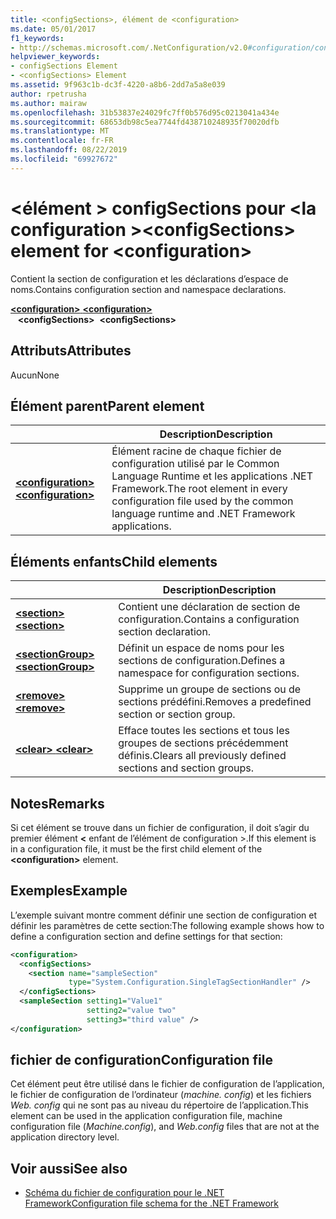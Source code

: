 ```yaml
---
title: <configSections>, élément de <configuration>
ms.date: 05/01/2017
f1_keywords:
- http://schemas.microsoft.com/.NetConfiguration/v2.0#configuration/configSections
helpviewer_keywords:
- configSections Element
- <configSections> Element
ms.assetid: 9f963c1b-dc3f-4220-a8b6-2dd7a5a8e039
author: rpetrusha
ms.author: mairaw
ms.openlocfilehash: 31b53837e24029fc7ff0b576d95c0213041a434e
ms.sourcegitcommit: 68653db98c5ea7744fd438710248935f70020dfb
ms.translationtype: MT
ms.contentlocale: fr-FR
ms.lasthandoff: 08/22/2019
ms.locfileid: "69927672"
---
```

# <a name="configsections-element-for-configuration"></a><span data-ttu-id="928db-102">\<élément > configSections pour \<la configuration ></span><span class="sxs-lookup"><span data-stu-id="928db-102">\<configSections> element for \<configuration></span></span>

<span data-ttu-id="928db-103">Contient la section de configuration et les déclarations d’espace de noms.</span><span class="sxs-lookup"><span data-stu-id="928db-103">Contains configuration section and namespace declarations.</span></span>

<span data-ttu-id="928db-104">[ **\<configuration>** ](configuration-element.md) </span><span class="sxs-lookup"><span data-stu-id="928db-104">[**\<configuration>**](configuration-element.md) </span></span>  
<span data-ttu-id="928db-105">&nbsp;&nbsp; **\<configSections>**</span><span class="sxs-lookup"><span data-stu-id="928db-105">&nbsp;&nbsp;**\<configSections>**</span></span>

## <a name="attributes"></a><span data-ttu-id="928db-106">Attributs</span><span class="sxs-lookup"><span data-stu-id="928db-106">Attributes</span></span>

<span data-ttu-id="928db-107">Aucun</span><span class="sxs-lookup"><span data-stu-id="928db-107">None</span></span>

## <a name="parent-element"></a><span data-ttu-id="928db-108">Élément parent</span><span class="sxs-lookup"><span data-stu-id="928db-108">Parent element</span></span>

|     | <span data-ttu-id="928db-109">Description</span><span class="sxs-lookup"><span data-stu-id="928db-109">Description</span></span> |
| --- | ----------- |
| [<span data-ttu-id="928db-110"> **\<configuration>** </span><span class="sxs-lookup"><span data-stu-id="928db-110">**\<configuration>**</span></span>](configuration-element.md) | <span data-ttu-id="928db-111">Élément racine de chaque fichier de configuration utilisé par le Common Language Runtime et les applications .NET Framework.</span><span class="sxs-lookup"><span data-stu-id="928db-111">The root element in every configuration file used by the common language runtime and .NET Framework applications.</span></span> |

## <a name="child-elements"></a><span data-ttu-id="928db-112">Éléments enfants</span><span class="sxs-lookup"><span data-stu-id="928db-112">Child elements</span></span>

|     | <span data-ttu-id="928db-113">Description</span><span class="sxs-lookup"><span data-stu-id="928db-113">Description</span></span> |
| --- | ----------- |
| [<span data-ttu-id="928db-114"> **\<section>** </span><span class="sxs-lookup"><span data-stu-id="928db-114">**\<section>**</span></span>](section-element.md) | <span data-ttu-id="928db-115">Contient une déclaration de section de configuration.</span><span class="sxs-lookup"><span data-stu-id="928db-115">Contains a configuration section declaration.</span></span> |
| [<span data-ttu-id="928db-116"> **\<sectionGroup>** </span><span class="sxs-lookup"><span data-stu-id="928db-116">**\<sectionGroup>**</span></span>](sectiongroup-element-for-configsections.md) | <span data-ttu-id="928db-117">Définit un espace de noms pour les sections de configuration.</span><span class="sxs-lookup"><span data-stu-id="928db-117">Defines a namespace for configuration sections.</span></span> |
| [<span data-ttu-id="928db-118"> **\<remove>** </span><span class="sxs-lookup"><span data-stu-id="928db-118">**\<remove>**</span></span>](remove-element-for-configsections.md) | <span data-ttu-id="928db-119">Supprime un groupe de sections ou de sections prédéfini.</span><span class="sxs-lookup"><span data-stu-id="928db-119">Removes a predefined section or section group.</span></span> |
| [<span data-ttu-id="928db-120"> **\<clear>** </span><span class="sxs-lookup"><span data-stu-id="928db-120">**\<clear>**</span></span>](clear-element-for-configsections.md) | <span data-ttu-id="928db-121">Efface toutes les sections et tous les groupes de sections précédemment définis.</span><span class="sxs-lookup"><span data-stu-id="928db-121">Clears all previously defined sections and section groups.</span></span> |

## <a name="remarks"></a><span data-ttu-id="928db-122">Notes</span><span class="sxs-lookup"><span data-stu-id="928db-122">Remarks</span></span>

<span data-ttu-id="928db-123">Si cet élément se trouve dans un fichier de configuration, il doit s’agir du premier élément  **\<** enfant de l’élément de configuration >.</span><span class="sxs-lookup"><span data-stu-id="928db-123">If this element is in a configuration file, it must be the first child element of the **\<configuration>** element.</span></span>

## <a name="example"></a><span data-ttu-id="928db-124">Exemples</span><span class="sxs-lookup"><span data-stu-id="928db-124">Example</span></span>

<span data-ttu-id="928db-125">L’exemple suivant montre comment définir une section de configuration et définir les paramètres de cette section:</span><span class="sxs-lookup"><span data-stu-id="928db-125">The following example shows how to define a configuration section and define settings for that section:</span></span>

```xml
<configuration>
  <configSections>
    <section name="sampleSection"
             type="System.Configuration.SingleTagSectionHandler" />
  </configSections>
  <sampleSection setting1="Value1" 
                 setting2="value two" 
                 setting3="third value" />
</configuration>
```

## <a name="configuration-file"></a><span data-ttu-id="928db-126">fichier de configuration</span><span class="sxs-lookup"><span data-stu-id="928db-126">Configuration file</span></span>

<span data-ttu-id="928db-127">Cet élément peut être utilisé dans le fichier de configuration de l’application, le fichier de configuration de l’ordinateur (*machine. config*) et les fichiers *Web. config* qui ne sont pas au niveau du répertoire de l’application.</span><span class="sxs-lookup"><span data-stu-id="928db-127">This element can be used in the application configuration file, machine configuration file (*Machine.config*), and *Web.config* files that are not at the application directory level.</span></span>

## <a name="see-also"></a><span data-ttu-id="928db-128">Voir aussi</span><span class="sxs-lookup"><span data-stu-id="928db-128">See also</span></span>

- [<span data-ttu-id="928db-129">Schéma du fichier de configuration pour le .NET Framework</span><span class="sxs-lookup"><span data-stu-id="928db-129">Configuration file schema for the .NET Framework</span></span>](index.md)
